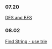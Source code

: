 

### 07.20 
[DFS and BFS](/search/DFSandBFS.md)

### 08.02
[Find String - use trie](/tree/FindString.md)